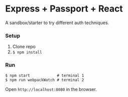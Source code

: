 # Express + Passport + React

A sandbox/starter to try different auth techniques.

### Setup

1. Clone repo
2. `$ npm install`

### Run

```
$ npm start            # terminal 1
$ npm run webpackWatch # terminal 2
```

Open `http://localhost:8080` in the browser.
